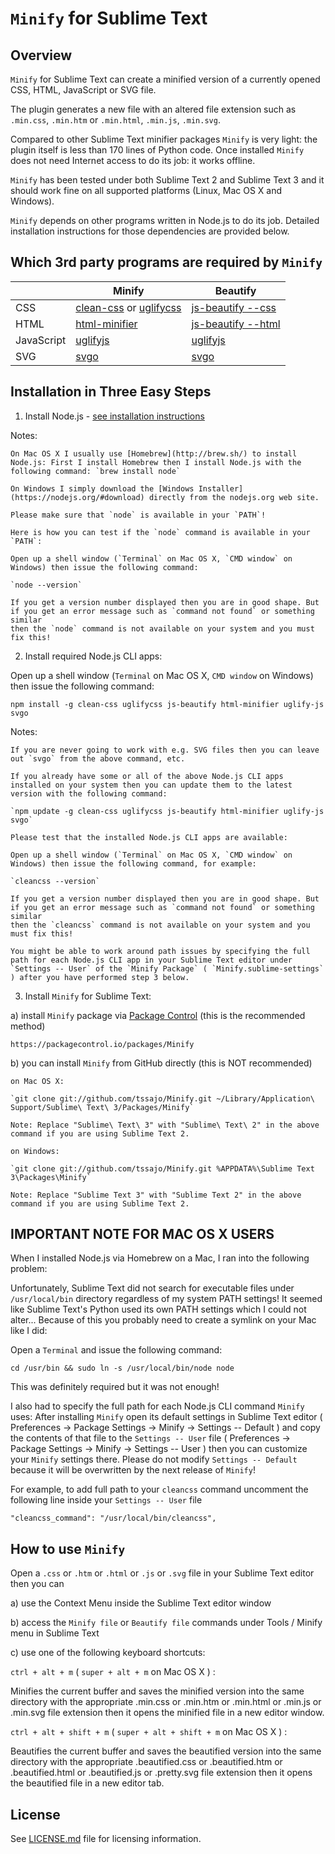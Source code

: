 `Minify` for Sublime Text
=========================

Overview
--------
`Minify` for Sublime Text can create a minified version of a currently opened CSS, HTML, JavaScript or SVG file.

The plugin generates a new file with an altered file extension such as `.min.css`, `.min.htm` or `.min.html`, `.min.js`, `.min.svg`.

Compared to other Sublime Text minifier packages `Minify` is very light: the plugin itself is less than 170 lines of Python code.
Once installed `Minify` does not need Internet access to do its job: it works offline.

`Minify` has been tested under both Sublime Text 2 and Sublime Text 3 and it should work fine on all supported platforms (Linux, Mac OS X and Windows).

`Minify` depends on other programs written in Node.js to do its job. Detailed installation instructions for those dependencies are provided below.

Which 3rd party programs are required by `Minify`
-------------------------------------------------

|            | Minify | Beautify |
| ---------- | ------ | -------- |
| CSS        | [clean-css](https://www.npmjs.com/package/clean-css) or [uglifycss](https://www.npmjs.com/package/uglifycss) | [js-beautify --css](https://www.npmjs.org/package/js-beautify) |
| HTML       | [html-minifier](https://www.npmjs.com/package/html-minifier) | [js-beautify --html](https://www.npmjs.org/package/js-beautify) |
| JavaScript | [uglifyjs](https://www.npmjs.com/package/uglifyjs) | [uglifyjs](https://www.npmjs.com/package/uglifyjs) |
| SVG        | [svgo](https://www.npmjs.com/package/svgo) | [svgo](https://www.npmjs.com/package/svgo) |

Installation in Three Easy Steps
--------------------------------

1. Install Node.js - [see installation instructions](https://github.com/joyent/node/wiki/Installing-Node.js-via-package-manager)

  Notes:

    On Mac OS X I usually use [Homebrew](http://brew.sh/) to install Node.js: First I install Homebrew then I install Node.js with the following command: `brew install node`

    On Windows I simply download the [Windows Installer](https://nodejs.org/#download) directly from the nodejs.org web site.

    Please make sure that `node` is available in your `PATH`!

    Here is how you can test if the `node` command is available in your `PATH`:

    Open up a shell window (`Terminal` on Mac OS X, `CMD window` on Windows) then issue the following command:

    `node --version`

    If you get a version number displayed then you are in good shape. But if you get an error message such as `command not found` or something similar
    then the `node` command is not available on your system and you must fix this!

2. Install required Node.js CLI apps:

  Open up a shell window (`Terminal` on Mac OS X, `CMD window` on Windows) then issue the following command:

  `npm install -g clean-css uglifycss js-beautify html-minifier uglify-js svgo`

  Notes:

    If you are never going to work with e.g. SVG files then you can leave out `svgo` from the above command, etc.

    If you already have some or all of the above Node.js CLI apps installed on your system then you can update them to the latest version with the following command:

    `npm update -g clean-css uglifycss js-beautify html-minifier uglify-js svgo`

    Please test that the installed Node.js CLI apps are available:

    Open up a shell window (`Terminal` on Mac OS X, `CMD window` on Windows) then issue the following command, for example:

    `cleancss --version`

    If you get a version number displayed then you are in good shape. But if you get an error message such as `command not found` or something similar
    then the `cleancss` command is not available on your system and you must fix this!

    You might be able to work around path issues by specifying the full path for each Node.js CLI app in your Sublime Text editor under
    `Settings -- User` of the `Minify Package` ( `Minify.sublime-settings` ) after you have performed step 3 below.

3. Install `Minify` for Sublime Text:

  a) install `Minify` package via [Package Control](https://packagecontrol.io/) (this is the recommended method)

    https://packagecontrol.io/packages/Minify

  b) you can install `Minify` from GitHub directly (this is NOT recommended)

    on Mac OS X:

    `git clone git://github.com/tssajo/Minify.git ~/Library/Application\ Support/Sublime\ Text\ 3/Packages/Minify`

    Note: Replace "Sublime\ Text\ 3" with "Sublime\ Text\ 2" in the above command if you are using Sublime Text 2.

    on Windows:

    `git clone git://github.com/tssajo/Minify.git %APPDATA%\Sublime Text 3\Packages\Minify`

    Note: Replace "Sublime Text 3" with "Sublime Text 2" in the above command if you are using Sublime Text 2.

IMPORTANT NOTE FOR MAC OS X USERS
---------------------------------
When I installed Node.js via Homebrew on a Mac, I ran into the following problem:

Unfortunately, Sublime Text did not search for executable files under `/usr/local/bin` directory regardless of my system PATH settings!
It seemed like Sublime Text's Python used its own PATH settings which I could not alter... Because of this you probably need to create a symlink on your Mac like I did:

Open a `Terminal` and issue the following command:

`cd /usr/bin && sudo ln -s /usr/local/bin/node node`

This was definitely required but it was not enough!

I also had to specify the full path for each Node.js CLI command `Minify` uses:
After installing `Minify` open its default settings in Sublime Text editor
( Preferences -> Package Settings -> Minify -> Settings -- Default ) and copy the contents of that file to the `Settings -- User` file
( Preferences -> Package Settings -> Minify -> Settings -- User ) then you can customize your `Minify` settings there.
Please do not modify `Settings -- Default` because it will be overwritten by the next release of `Minify`!

For example, to add full path to your `cleancss` command uncomment the following line inside your `Settings -- User` file

    "cleancss_command": "/usr/local/bin/cleancss",

How to use `Minify`
-------------------
Open a `.css` or `.htm` or `.html` or `.js` or `.svg` file in your Sublime Text editor then you can

  a) use the Context Menu inside the Sublime Text editor window

  b) access the `Minify file` or `Beautify file` commands under Tools / Minify menu in Sublime Text

  c) use one of the following keyboard shortcuts:

  `ctrl + alt + m` ( `super + alt + m` on Mac OS X ) :

  Minifies the current buffer and saves the minified version into the same directory with the
  appropriate .min.css or .min.htm or .min.html or .min.js or .min.svg file extension then it opens the minified file in a new editor window.

  `ctrl + alt + shift + m` ( `super + alt + shift + m` on Mac OS X ) :

  Beautifies the current buffer and saves the beautified version into the same directory with the appropriate
  .beautified.css or .beautified.htm or .beautified.html or .beautified.js or .pretty.svg file extension then
  it opens the beautified file in a new editor tab.

License
-------
See [LICENSE.md](https://github.com/tssajo/Minify/blob/master/LICENSE.md) file for licensing information.
